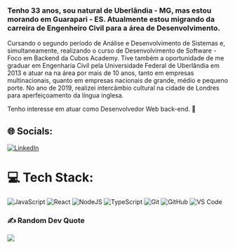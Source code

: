 ### Tenho 33 anos, sou natural de Uberlândia - MG, mas estou morando em Guarapari - ES. Atualmente estou migrando da carreira de Engenheiro Civil para a área de Desenvolvimento. 

Cursando o segundo período de Análise e Desenvolvimento de Sistemas e, simultaneamente, realizando o curso de Desenvolvimento de Software - Foco em Backend da Cubos Academy. Tive também a oportunidade de me graduar em Engenharia Civil pela Universidade Federal de Uberlândia em 2013 e atuar na na área por mais de 10 anos, tanto em empresas multinacionais, quanto em empresas nacionais de grande, médio e pequeno porte. No ano de 2019, realizei intercâmbio cultural na cidade de Londres para aperfeiçoamento da língua inglesa.

Tenho interesse em atuar como Desenvolvedor Web back-end. 👋

## 🌐 Socials:
[![LinkedIn](https://img.shields.io/badge/LinkedIn-%230077B5.svg?logo=linkedin&logoColor=white)](https://www.linkedin.com/in/adso-araujo/) 

# 💻 Tech Stack:

![JavaScript](https://img.shields.io/badge/javascript-%23323330.svg?style=for-the-badge&logo=javascript&logoColor=%23F7DF1E)
![React](https://img.shields.io/badge/react-%2320232a.svg?style=for-the-badge&logo=react&logoColor=%2361DAFB)
![NodeJS](https://img.shields.io/badge/node.js-6DA55F?style=for-the-badge&logo=node.js&logoColor=white)
![TypeScript](https://img.shields.io/badge/typescript-%23007ACC.svg?style=for-the-badge&logo=typescript&logoColor=white)
![Git](https://img.shields.io/badge/git-%23F05033.svg?style=for-the-badge&logo=git&logoColor=white)
![GitHub](https://img.shields.io/badge/github-%23121011.svg?style=for-the-badge&logo=github&logoColor=white)
![VS Code](https://img.shields.io/badge/VS%20Code-0078d7.svg?style=for-the-badge&logo=visual-studio-code&logoColor=white)

### ✍️ Random Dev Quote
![](https://quotes-github-readme.vercel.app/api?type=vetical&theme=tokyonight)

